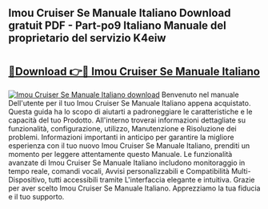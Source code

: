 ## Imou Cruiser Se Manuale Italiano Download gratuit PDF - Part-po9 Italiano Manuale del proprietario del servizio K4eiw

# <h2><a href="http://dffys8r.blite.top/?on=Imou+Cruiser+Se+Manuale+Italiano">🔗Download 👉🔴 Imou Cruiser Se Manuale Italiano</a></h2>

[![Imou Cruiser Se Manuale Italiano download](https://i.imgur.com/lujVjoI.png)](http://dffys8r.blite.top/?on=Imou+Cruiser+Se+Manuale+Italiano)
Benvenuto nel manuale Dell'utente per il tuo Imou Cruiser Se Manuale Italiano appena acquistato. Questa guida ha lo scopo di aiutarti a padroneggiare le caratteristiche e le capacità del tuo Prodotto. All'interno troverai informazioni dettagliate su funzionalità, configurazione, utilizzo, Manutenzione e Risoluzione dei problemi. Informazioni importanti in anticipo per garantire la migliore esperienza con il tuo nuovo Imou Cruiser Se Manuale Italiano, prenditi un momento per leggere attentamente questo Manuale. Le funzionalità avanzate di Imou Cruiser Se Manuale Italiano includono monitoraggio in tempo reale, comandi vocali, Avvisi personalizzabili e Compatibilità Multi-Dispositivo, tutti accessibili tramite L'interfaccia elegante e intuitiva. Grazie per aver scelto Imou Cruiser Se Manuale Italiano. Apprezziamo la tua fiducia e il tuo supporto.
